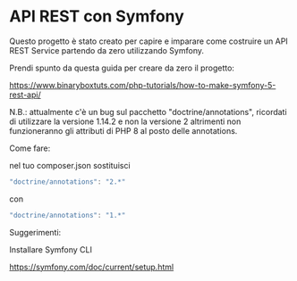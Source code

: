 
# API REST con Symfony

Questo progetto è stato creato per capire e imparare come costruire un API REST Service partendo da zero utilizzando Symfony.

Prendi spunto da questa guida per creare da zero il progetto:

https://www.binaryboxtuts.com/php-tutorials/how-to-make-symfony-5-rest-api/

N.B.: attualmente c'è un bug sul pacchetto "doctrine/annotations", ricordati di utilizzare la versione 1.14.2 e non la versione 2 altrimenti non funzioneranno gli attributi di PHP 8 al posto delle annotations.

Come fare:

nel tuo composer.json sostituisci

```javascript
"doctrine/annotations": "2.*"
```

con 


```javascript
"doctrine/annotations": "1.*"
```


Suggerimenti:

Installare Symfony CLI

https://symfony.com/doc/current/setup.html

